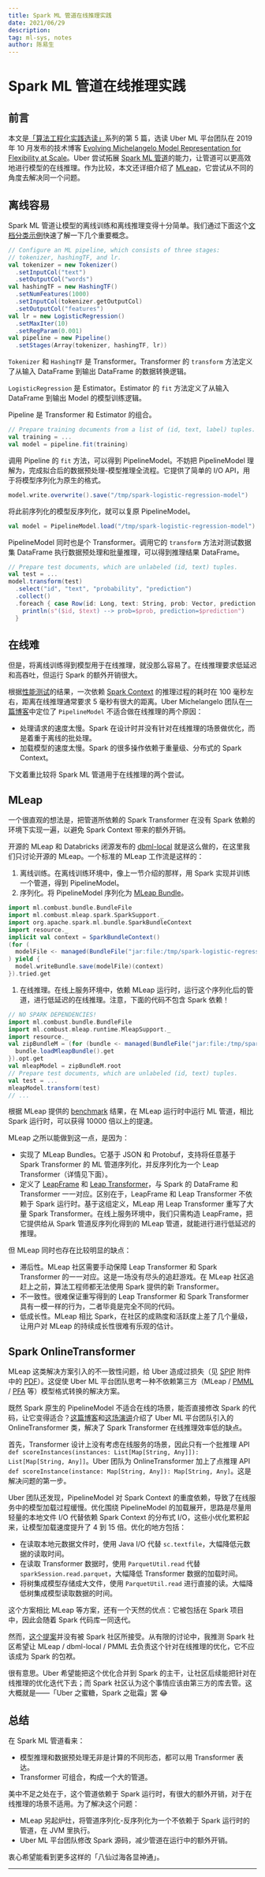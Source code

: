 ```yaml
---
title: Spark ML 管道在线推理实践
date: 2021/06/29
description:
tag: ml-sys, notes
author: 陈易生
---
```


# Spark ML 管道在线推理实践

## 前言

本文是[「算法工程化实践选读」](./mlsys-we-love)系列的第 5 篇，选读 Uber ML 平台团队在 2019 年 10 月发布的技术博客 [Evolving Michelangelo Model Representation for Flexibility at Scale](https://eng.uber.com/michelangelo-machine-learning-model-representation/)。Uber 尝试拓展 [Spark ML 管道](https://spark.apache.org/docs/latest/ml-pipeline.html)的能力，让管道可以更高效地进行模型的在线推理。作为比较，本文还详细介绍了 [MLeap](https://combust.github.io/mleap-docs/)，它尝试从不同的角度去解决同一个问题。

## 离线容易

Spark ML 管道让模型的离线训练和离线推理变得十分简单。我们通过下面这个[文档分类示例](https://spark.apache.org/docs/latest/ml-pipeline.html#example-pipeline)快速了解一下几个重要概念。

```scala
// Configure an ML pipeline, which consists of three stages:
// tokenizer, hashingTF, and lr.
val tokenizer = new Tokenizer()
  .setInputCol("text")
  .setOutputCol("words")
val hashingTF = new HashingTF()
  .setNumFeatures(1000)
  .setInputCol(tokenizer.getOutputCol)
  .setOutputCol("features")
val lr = new LogisticRegression()
  .setMaxIter(10)
  .setRegParam(0.001)
val pipeline = new Pipeline()
  .setStages(Array(tokenizer, hashingTF, lr))
```

`Tokenizer` 和 `HashingTF` 是 Transformer。Transformer 的 `transform` 方法定义了从输入 DataFrame 到输出 DataFrame 的数据转换逻辑。

`LogisticRegression` 是 Estimator。Estimator 的 `fit` 方法定义了从输入 DataFrame 到输出 Model 的模型训练逻辑。

Pipeline 是 Transformer 和 Estimator 的组合。

```scala
// Prepare training documents from a list of (id, text, label) tuples.
val training = ...
val model = pipeline.fit(training)
```

调用 Pipeline 的 `fit` 方法，可以得到 PipelineModel。不妨把 PipelineModel 理解为，完成拟合后的数据预处理-模型推理全流程。它提供了简单的 I/O API，用于将模型序列化为原生的格式。

```scala
model.write.overwrite().save("/tmp/spark-logistic-regression-model")
```

将此前序列化的模型反序列化，就可以复原 PipelineModel。

```scala
val model = PipelineModel.load("/tmp/spark-logistic-regression-model")
```

PipelineModel 同时也是个 Transformer。调用它的 `transform` 方法对测试数据集 DataFrame 执行数据预处理和批量推理，可以得到推理结果 DataFrame。

```scala
// Prepare test documents, which are unlabeled (id, text) tuples.
val test = ...
model.transform(test)
  .select("id", "text", "probability", "prediction")
  .collect()
  .foreach { case Row(id: Long, text: String, prob: Vector, prediction: Double) =>
    println(s"($id, $text) --> prob=$prob, prediction=$prediction")
  }
```

## 在线难

但是，将离线训练得到模型用于在线推理，就没那么容易了。在线推理要求低延迟和高吞吐，但运行 Spark 的额外开销很大。

根据[性能测试](https://github.com/combust/mleap-docs/blob/master/faq.md#why-not-use-a-sparkcontext-with-a-localrelation-dataframe-to-transform)的结果，一次依赖 [Spark Context](https://spark.apache.org/docs/latest/api/java/org/apache/spark/SparkContext.html) 的推理过程的耗时在 100 毫秒左右，距离在线推理通常要求 5 毫秒有很大的距离。Uber Michelangelo 团队在[一篇博客](https://eng.uber.com/michelangelo-machine-learning-model-representation/)中定位了 `PipelineModel` 不适合做在线推理的两个原因：

- 处理请求的速度太慢。Spark 在设计时并没有针对在线推理的场景做优化，而是着重于离线的批处理。
- 加载模型的速度太慢。Spark 的很多操作依赖于重量级、分布式的 Spark Context。

下文着重比较将 Spark ML 管道用于在线推理的两个尝试。

## MLeap

一个很直观的想法是，把管道所依赖的 Spark Transformer 在没有 Spark 依赖的环境下实现一遍，以避免 Spark Context 带来的额外开销。

开源的 MLeap 和 Databricks 闭源发布的 [dbml-local](https://docs.databricks.com/applications/machine-learning/model-export/model-import.html) 就是这么做的，在这里我们只讨论开源的 MLeap。一个标准的 MLeap 工作流是这样的：

1. 离线训练。在离线训练环境中，像上一节介绍的那样，用 Spark 实现并训练一个管道，得到 PipelineModel。
1. 序列化。将 PipelineModel 序列化为 [MLeap Bundle](https://combust.github.io/mleap-docs/core-concepts/mleap-bundles.html)。

```scala
import ml.combust.bundle.BundleFile
import ml.combust.mleap.spark.SparkSupport._
import org.apache.spark.ml.bundle.SparkBundleContext
import resource._
implicit val context = SparkBundleContext()
(for (
  modelFile <- managed(BundleFile("jar:file:/tmp/spark-logistic-regression-model.zip"))
) yield {
  model.writeBundle.save(modelFile)(context)
}).tried.get
```

1. 在线推理。在线上服务环境中，依赖 MLeap 运行时，运行这个序列化后的管道，进行低延迟的在线推理。注意，下面的代码不包含 Spark 依赖！

```scala
// NO SPARK DEPENDENCIES!
import ml.combust.bundle.BundleFile
import ml.combust.mleap.runtime.MleapSupport._
import resource._
val zipBundleM = (for (bundle <- managed(BundleFile("jar:file:/tmp/spark-logistic-regression-model.zip"))) yield {
  bundle.loadMleapBundle().get
}).opt.get
val mleapModel = zipBundleM.root
// Prepare test documents, which are unlabeled (id, text) tuples.
val test = ...
mleapModel.transform(test)
// ...
```

根据 MLeap 提供的 [benchmark](https://github.com/combust/mleap-docs/blob/master/faq.md#what-is-mleap-runtimes-inference-performance) 结果，在 MLeap 运行时中运行 ML 管道，相比 Spark 运行时，可以获得 10000 倍以上的提速。

MLeap 之所以能做到这一点，是因为：

- 实现了 MLeap Bundles。它基于 JSON 和 Protobuf，支持将任意基于 Spark Transformer 的 ML 管道序列化，并反序列化为一个 Leap Transformer（详情见下面）。
- 定义了 [LeapFrame](https://combust.github.io/mleap-docs/core-concepts/data-frames/) 和 [Leap Transformer](https://combust.github.io/mleap-docs/core-concepts/transformers/)，与 Spark 的 DataFrame 和 Transformer 一一对应。区别在于，LeapFrame 和 Leap Transformer 不依赖于 Spark 运行时。基于这组定义，MLeap 用 Leap Transformer 重写了大量 Spark Transformer。在线上服务环境中，我们只需构造 LeapFrame，把它提供给从 Spark 管道反序列化得到的 MLeap 管道，就能进行进行低延迟的推理。

但 MLeap 同时也存在比较明显的缺点：

- 滞后性。MLeap 社区需要手动保障 Leap Transformer 和 Spark Transformer 的一一对应。这是一场没有尽头的追赶游戏。在 MLeap 社区追赶上之前，算法工程师都无法使用 Spark 提供的新 Transformer。
- 不一致性。很难保证重写得到的 Leap Transformer 和 Spark Transformer 具有一模一样的行为，二者毕竟是完全不同的代码。
- 低成长性。MLeap 相比 Spark，在社区的成熟度和活跃度上差了几个量级，让用户对 MLeap 的持续成长性很难有乐观的估计。

## Spark OnlineTransformer

MLeap 这类解决方案引入的不一致性问题，给 Uber 造成过损失（见 [SPIP](https://issues.apache.org/jira/browse/SPARK-26247) 附件中的 [PDF](https://issues.apache.org/jira/secure/attachment/12950454/SPIPMlModelExtensionForOnlineServing.pdf)）。这促使 Uber ML 平台团队思考一种不依赖第三方（MLeap / [PMML](http://dmg.org/pmml/v4-1/GeneralStructure.html) / [PFA](http://dmg.org/pfa/) 等）模型格式转换的解决方案。

既然 Spark 原生的 PipelineModel 不适合在线的场景，能否直接修改 Spark 的代码，让它变得适合？[这篇博客](https://eng.uber.com/michelangelo-machine-learning-model-representation/)和[这场演讲](https://databricks.com/session/using-spark-mllib-models-in-a-production-training-and-serving-platform-experiences-and-extensions)介绍了 Uber ML 平台团队引入的 OnlineTransformer 类，解决了 Spark Transformer 在线推理效率低的缺点。

首先，Transformer 设计上没有考虑在线服务的场景，因此只有一个批推理 API `def scoreInstances(instances: List[Map[String, Any]]): List[Map[String, Any]]`。Uber 团队为 OnlineTransformer 加上了点推理 API `def scoreInstance(instance: Map[String, Any]): Map[String, Any]`。这是解决问题的第一步。

Uber 团队还发现，PipelineModel 对 Spark Context 的重度依赖，导致了在线服务中的模型加载过程缓慢。优化围绕 PipelineModel 的加载展开，思路是尽量用轻量的本地文件 I/O 代替依赖 Spark Context 的分布式 I/O，这些小优化累积起来，让模型加载速度提升了 4 到 15 倍。优化的地方包括：

- 在读取本地元数据文件时，使用 Java I/O 代替 `sc.textfile`，大幅降低元数据的读取时间。
- 在读取 Transformer 数据时，使用 `ParquetUtil.read` 代替 `sparkSession.read.parquet`，大幅降低 Transformer 数据的加载时间。
- 将树集成模型存储成大文件，使用 `ParquetUtil.read` 进行直接的读。大幅降低树集成模型读取数据的时间。

这个方案相比 MLeap 等方案，还有一个天然的优点：它被包括在 Spark 项目中，因此会随着 Spark 代码库一同迭代。

然而，[这个提案](https://issues.apache.org/jira/browse/SPARK-26247)并没有被 Spark 社区所接受。从有限的讨论中，我推测 Spark 社区希望让 MLeap / dbml-local / PMML 去负责这个针对在线推理的优化，它不应该成为 Spark 的包袱。

很有意思。Uber 希望能把这个优化合并到 Spark 的主干，让社区后续能把针对在线推理的优化迭代下去；而 Spark 社区认为这个事情应该由第三方的库去管。这大概就是——「Uber 之蜜糖，Spark 之砒霜」罢 😂

## 总结

在 Spark ML 管道看来：

- 模型推理和数据预处理无非是计算的不同形态，都可以用 Transformer 表达。
- Transformer 可组合，构成一个大的管道。

美中不足之处在于，这个管道依赖于 Spark 运行时，有很大的额外开销，对于在线推理的场景不适用。为了解决这个问题：

- MLeap 另起炉灶，将管道序列化-反序列化为一个不依赖于 Spark 运行时的管道，在 JVM 里执行。
- Uber ML 平台团队修改 Spark 源码，减少管道在运行中的额外开销。

衷心希望能看到更多这样的「八仙过海各显神通」。

---
